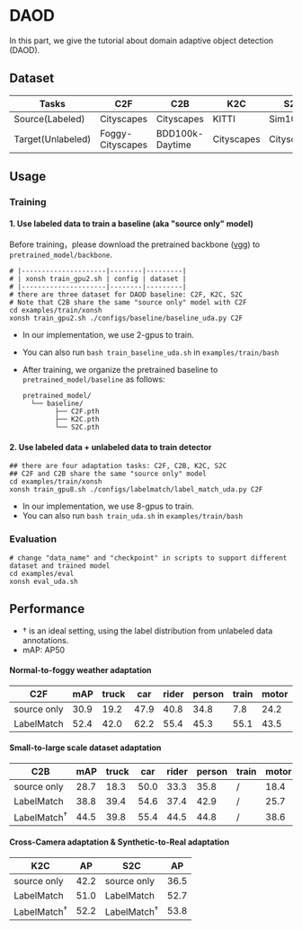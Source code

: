 # DAOD

In this part, we give the tutorial about domain adaptive object detection (DAOD).

## Dataset

|  Tasks            |C2F                  |C2B                 |K2C               |S2C                    |
| ----------------- | ------------------- | ------------------ | ---------------- | --------------------- |
|  Source(Labeled)  |Cityscapes           |Cityscapes          |KITTI             |Sim10k                 |
|  Target(Unlabeled)|Foggy-Cityscapes     |BDD100k-Daytime     |Cityscapes        |Cityscapes             |

## Usage

### Training

#### 1. Use labeled data to train a baseline (aka "source only" model)

Before training，please download the pretrained backbone ([vgg](https://www.dropbox.com/s/s3brpk0bdq60nyb/vgg16_caffe.pth?dl=0)) to `pretrained_model/backbone`.

```shell
# |---------------------|--------|---------|
# | xonsh train_gpu2.sh | config | dataset |
# |---------------------|--------|---------|
# there are three dataset for DAOD baseline: C2F, K2C, S2C
# Note that C2B share the same "source only" model with C2F
cd examples/train/xonsh
xonsh train_gpu2.sh ./configs/baseline/baseline_uda.py C2F
```

- In our implementation, we use 2-gpus to train.

- You can also run `bash train_baseline_uda.sh` in `examples/train/bash`

- After training, we organize the pretrained baseline to `pretrained_model/baseline` as follows: 

  ```shell
  pretrained_model/
  	└── baseline/
          ├── C2F.pth
          ├── K2C.pth
          └── S2C.pth
  ```

#### 2. Use labeled data + unlabeled data to train detector

```shell
## there are four adaptation tasks: C2F, C2B, K2C, S2C
## C2F and C2B share the same "source only" model
cd examples/train/xonsh
xonsh train_gpu8.sh ./configs/labelmatch/label_match_uda.py C2F
```

- In our implementation, we use 8-gpus to train.
- You can also run `bash train_uda.sh` in `examples/train/bash`

### Evaluation

```shell
# change "data_name" and "checkpoint" in scripts to support different dataset and trained model
cd examples/eval
xonsh eval_uda.sh
```

## Performance

- $\dagger$ is an ideal setting, using the label distribution from unlabeled data annotations.
- mAP: AP50

#### Normal-to-foggy weather adaptation

| C2F         | mAP  | truck | car  | rider | person | train | motor | bicycle | bus  |
| ----------- | ---- | ----- | ---- | ----- | ------ | ----- | ----- | ------- | ---- |
| source only | 30.9 | 19.2  | 47.9 | 40.8  | 34.8   | 7.8   | 24.2  | 36.0    | 36.4 |
| LabelMatch  | 52.4 | 42.0  | 62.2 | 55.4  | 45.3   | 55.1  | 43.5  | 51.5    | 64.1 |

#### Small-to-large scale dataset adaptation

|  C2B                 | mAP  | truck | car  | rider | person | train | motor | bicycle | bus  |
| -------------------- | ---- | ----- | ---- | ----- | ------ | ----- | ----- | ------- | ---- |
| source only          | 28.7 | 18.3  | 50.0 | 33.3  | 35.8   | /     | 18.4  | 27.6    | 17.0 |
| LabelMatch           | 38.8 | 39.4  | 54.6 | 37.4  | 42.9   | /     | 25.7  | 29.8    | 41.7 |
| LabelMatch$^\dagger$ | 44.5 | 39.8  | 55.4 | 44.5  | 44.8   | /     | 38.6  | 41.5    | 47.1 |

#### Cross-Camera adaptation & Synthetic-to-Real adaptation

| K2C                    | AP   | S2C                        | AP   |
| ---------------------- | ---- | -------------------------- | ---- |
| source only            | 42.2 | source only                | 36.5 |
| LabelMatch             | 51.0 | LabelMatch                 | 52.7 |
| LabelMatch$^{\dagger}$ | 52.2 | LabelMatch$^{\dagger}$     | 53.8 |

